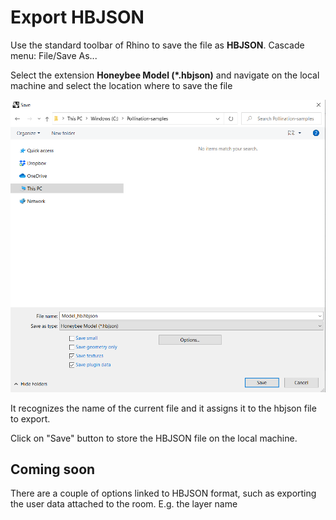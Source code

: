 # Export HBJSON

Use the standard toolbar of Rhino to save the file as **HBJSON**. Cascade menu: File/Save As...

Select the extension **Honeybee Model \(\*.hbjson\)** and navigate on the local machine and select the location where to save the file

![](../../../.gitbook/assets/image%20%2875%29.png)

It recognizes the name of the current file and it assigns it to the hbjson file to export.

Click on "Save" button to store the HBJSON file on the local machine.

## Coming soon

There are a couple of options linked to HBJSON format, such as exporting the user data attached to the room. E.g. the layer name



